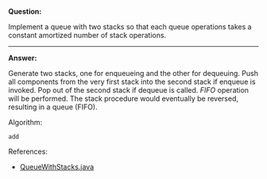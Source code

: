 **Question:**

Implement a queue with two stacks so that each queue operations takes a constant amortized number of stack operations.

---

**Answer:** 

Generate two stacks, one for enqueueing and the other for dequeuing. Push all components from the very first stack into the second stack if enqueue is invoked. Pop out of the second stack if dequeue is called. _FIFO_ operation will be performed. The stack procedure would eventually be reversed, resulting in a queue (FIFO).

Algorithm:

    add
    
References:

+ [QueueWithStacks.java](https://github.com/10adnan75/DSA/blob/main/Data%20Structures/Stacks/QueueWithStacks.java)
